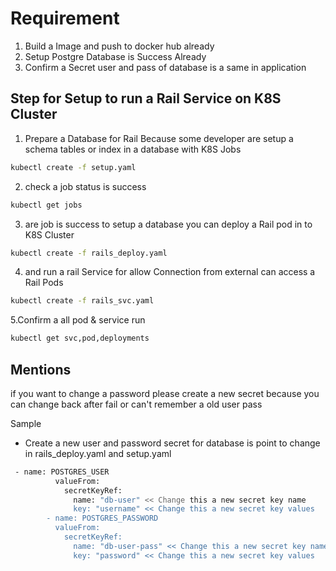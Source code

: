 # Requirement

1. Build a Image and push to docker hub already
2. Setup Postgre Database is Success Already
3. Confirm a Secret user and pass of database is a same in application


## Step for Setup to run a Rail Service on K8S Cluster 

1. Prepare a Database for Rail Because some developer are setup a schema tables or index in a database with K8S Jobs

```bash
kubectl create -f setup.yaml 
```

2. check a job status is success

```bash
kubectl get jobs 
```

3. are job is success to setup a database you can deploy a Rail pod in to K8S Cluster

```bash
kubectl create -f rails_deploy.yaml
```

4. and run a rail Service for allow Connection from external can access a Rail Pods
```bash
kubectl create -f rails_svc.yaml
```

5.Confirm a all pod & service run 
```bash
kubectl get svc,pod,deployments
```
## Mentions
if you want to change a password please create a new secret because you can change back after fail or can't remember a old user pass

Sample
* Create a new user and password secret for database is point to change in rails_deploy.yaml and setup.yaml

```bash
 - name: POSTGRES_USER
          valueFrom:
            secretKeyRef:
              name: "db-user" << Change this a new secret key name
              key: "username" << Change this a new secret key values
        - name: POSTGRES_PASSWORD
          valueFrom:
            secretKeyRef:
              name: "db-user-pass" << Change this a new secret key name 
              key: "password" << Change this a new secret key values

```
